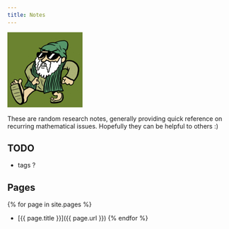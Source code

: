 ```yaml
---
title: Notes
---
```


![yo euclid](euclid.png)

These are random research notes, generally providing quick reference
on recurring mathematical issues. Hopefully they can be helpful to
others :)

## TODO
   - tags ?

## Pages

{% for page in site.pages %}
   -  [{{ page.title }}]({{ page.url }})
{% endfor %}



